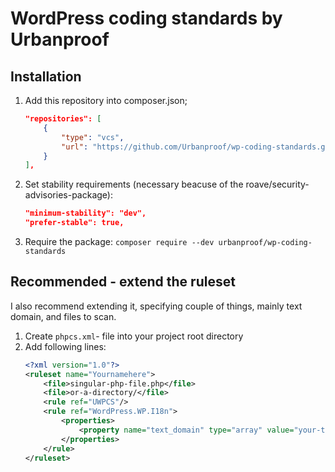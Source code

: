 # WordPress coding standards by Urbanproof

## Installation
1. Add this repository into composer.json;
    ```json
    "repositories": [
        {
            "type": "vcs",
            "url": "https://github.com/Urbanproof/wp-coding-standards.git"
        }
    ],
    ```
2. Set stability requirements (necessary beacuse of the roave/security-advisories-package):
    ```json
    "minimum-stability": "dev",
    "prefer-stable": true,
    ```
3. Require the package: `composer require --dev urbanproof/wp-coding-standards`

## Recommended - extend the ruleset
I also recommend extending it, specifying couple of things, mainly text domain, and files to scan.
1. Create `phpcs.xml`- file into your project root directory
2. Add following lines:
    ```xml
    <?xml version="1.0"?>
    <ruleset name="Yournamehere">
        <file>singular-php-file.php</file>
        <file>or-a-directory/</file>
        <rule ref="UWPCS"/>
        <rule ref="WordPress.WP.I18n">
            <properties>
                <property name="text_domain" type="array" value="your-text-domain-here" />
            </properties>
        </rule>
    </ruleset>
    ```
